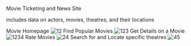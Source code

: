 Movie Ticketing and News Site

includes data on actors, movies, theatres, and their locations

Movie Homepage
![12](https://cloud.githubusercontent.com/assets/25963394/26368317/4b15f544-3fbf-11e7-8c54-aa9ea734c83e.png)
Find Popular Movies
![123](https://cloud.githubusercontent.com/assets/25963394/26368316/4b0644be-3fbf-11e7-8147-196e122649e2.png)
Get Details on a Movie
![1234](https://cloud.githubusercontent.com/assets/25963394/26368315/4b062bbe-3fbf-11e7-92a2-8bda27d5f43c.png)
Rate Movies
![24](https://cloud.githubusercontent.com/assets/25963394/26368314/4b0372ca-3fbf-11e7-85d6-8e26eba934e1.png)
Search for and Locate specific theatres
![45](https://cloud.githubusercontent.com/assets/25963394/26368313/4b02292e-3fbf-11e7-9312-e7e639cdf8b5.png)
